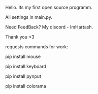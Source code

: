 Hello. Its my first open source programm.

All settings in main.py.

Need FeedBack? My discord - ImHartash.

Thank you <3



requests commands for work:

pip install mouse

pip install keyboard

pip install pynput

pip install colorama
